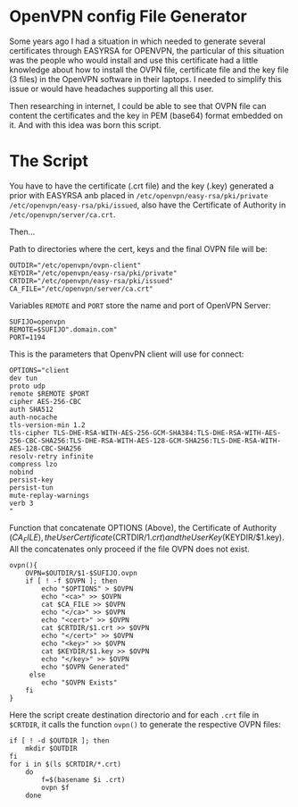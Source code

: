 # OpenVPN config File Generator
Some years ago I had a situation in which needed to generate several certificates through EASYRSA for OPENVPN, the particular of this situation was the people who would install and use this certificate had a little knowledge about how to install the OVPN file, certificate file and the key file (3 files) in the OpenVPN software in their laptops. I needed to simplify this issue or would have headaches supporting all this user. 

Then researching in internet, I could be able to see that OVPN file can content the certificates and the key in PEM (base64) format embedded on it. And with this idea was born this script.

# The Script

You have to have the certificate (.crt file) and the key (.key) generated a prior with EASYRSA anb placed in `/etc/openvpn/easy-rsa/pki/private` `/etc/openvpn/easy-rsa/pki/issued`, also have the Certificate of Authority in `/etc/openvpn/server/ca.crt`.

Then...

Path to directories where the cert, keys and the final OVPN file will be:
```
OUTDIR="/etc/openvpn/ovpn-client"
KEYDIR="/etc/openvpn/easy-rsa/pki/private"
CRTDIR="/etc/openvpn/easy-rsa/pki/issued"
CA_FILE="/etc/openvpn/server/ca.crt"
```
Variables `REMOTE` and `PORT` store the name and port of OpenVPN Server: 
```
SUFIJO=openvpn
REMOTE=$SUFIJO".domain.com"
PORT=1194
```
This is the parameters that OpenvPN client will use for connect:
```
OPTIONS="client
dev tun
proto udp
remote $REMOTE $PORT
cipher AES-256-CBC
auth SHA512
auth-nocache
tls-version-min 1.2
tls-cipher TLS-DHE-RSA-WITH-AES-256-GCM-SHA384:TLS-DHE-RSA-WITH-AES-256-CBC-SHA256:TLS-DHE-RSA-WITH-AES-128-GCM-SHA256:TLS-DHE-RSA-WITH-AES-128-CBC-SHA256
resolv-retry infinite
compress lzo
nobind
persist-key
persist-tun
mute-replay-warnings
verb 3
"
```
Function that concatenate OPTIONS (Above), the Certificate of Authority ($CA_FILE), the User Certificate ($CRTDIR/$1.crt) and the User Key ($KEYDIR/$1.key). All the concatenates only proceed if the file OVPN does not exist.
```
ovpn(){
    OVPN=$OUTDIR/$1-$SUFIJO.ovpn
    if [ ! -f $OVPN ]; then
        echo "$OPTIONS" > $OVPN
        echo "<ca>" >> $OVPN
        cat $CA_FILE >> $OVPN
        echo "</ca>" >> $OVPN
        echo "<cert>" >> $OVPN
        cat $CRTDIR/$1.crt >> $OVPN
        echo "</cert>" >> $OVPN
        echo "<key>" >> $OVPN
        cat $KEYDIR/$1.key >> $OVPN
        echo "</key>" >> $OVPN
        echo "$OVPN Generated"
     else
        echo "$OVPN Exists"          
    fi
}
```
Here the script create destination directorio and for each `.crt` file in `$CRTDIR`, it calls the function `ovpn()` to generate the respective OVPN files:
```
if [ ! -d $OUTDIR ]; then
    mkdir $OUTDIR
fi
for i in $(ls $CRTDIR/*.crt)
    do
	    f=$(basename $i .crt)
        ovpn $f
    done

```

